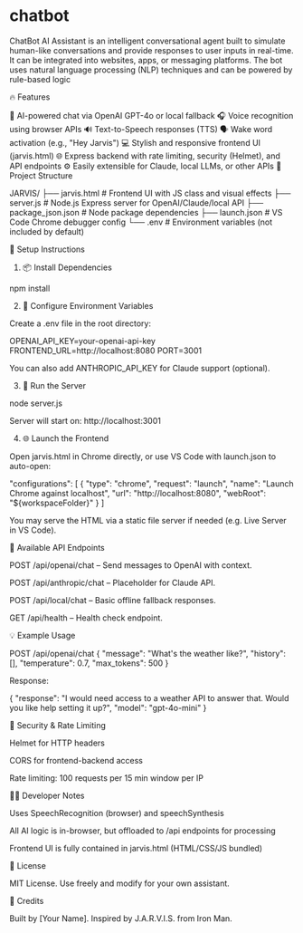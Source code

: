 # chatbot
ChatBot AI Assistant is an intelligent conversational agent built to simulate human-like conversations and provide responses to user inputs in real-time. It can be integrated into websites, apps, or messaging platforms. The bot uses natural language processing (NLP) techniques and can be powered by rule-based logic

🔥 Features

🧠 AI-powered chat via OpenAI GPT-4o or local fallback
🎧 Voice recognition using browser APIs
🔊 Text-to-Speech responses (TTS)
🗣️ Wake word activation (e.g., "Hey Jarvis")
💻 Stylish and responsive frontend UI (jarvis.html)
🌐 Express backend with rate limiting, security (Helmet), and API endpoints
⚙️ Easily extensible for Claude, local LLMs, or other APIs
📁 Project Structure

JARVIS/
├── jarvis.html            # Frontend UI with JS class and visual effects
├── server.js              # Node.js Express server for OpenAI/Claude/local API
├── package_json.json      # Node package dependencies
├── launch.json            # VS Code Chrome debugger config
└── .env                   # Environment variables (not included by default)

💠 Setup Instructions

1. 📦 Install Dependencies

npm install

2. 🔐 Configure Environment Variables

Create a .env file in the root directory:

OPENAI_API_KEY=your-openai-api-key
FRONTEND_URL=http://localhost:8080
PORT=3001

You can also add ANTHROPIC_API_KEY for Claude support (optional).

3. 🚀 Run the Server

node server.js

Server will start on: http://localhost:3001

4. 🌐 Launch the Frontend

Open jarvis.html in Chrome directly, or use VS Code with launch.json to auto-open:

"configurations": [
  {
    "type": "chrome",
    "request": "launch",
    "name": "Launch Chrome against localhost",
    "url": "http://localhost:8080",
    "webRoot": "${workspaceFolder}"
  }
]

You may serve the HTML via a static file server if needed (e.g. Live Server in VS Code).

🔄 Available API Endpoints

POST /api/openai/chat – Send messages to OpenAI with context.

POST /api/anthropic/chat – Placeholder for Claude API.

POST /api/local/chat – Basic offline fallback responses.

GET  /api/health – Health check endpoint.

💡 Example Usage

POST /api/openai/chat
{
  "message": "What's the weather like?",
  "history": [],
  "temperature": 0.7,
  "max_tokens": 500
}

Response:

{
  "response": "I would need access to a weather API to answer that. Would you like help setting it up?",
  "model": "gpt-4o-mini"
}

🔐 Security & Rate Limiting

Helmet for HTTP headers

CORS for frontend-backend access

Rate limiting: 100 requests per 15 min window per IP

👨‍💻 Developer Notes

Uses SpeechRecognition (browser) and speechSynthesis

All AI logic is in-browser, but offloaded to /api endpoints for processing

Frontend UI is fully contained in jarvis.html (HTML/CSS/JS bundled)

📜 License

MIT License. Use freely and modify for your own assistant.

👋 Credits

Built by [Your Name]. Inspired by J.A.R.V.I.S. from Iron Man.

